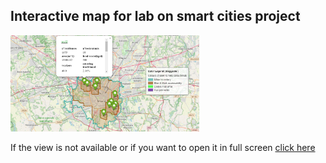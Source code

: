 ## Interactive map for lab on smart cities project

<img src="https://github.com/TStrada/SmartCity/blob/main/Images/Screen_Map.png" width="60%">

If the view is not available or if you want to open it in full screen [click here](Map_Hubs.html)
